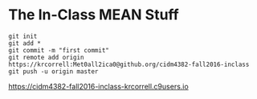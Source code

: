 # The In-Class MEAN Stuff

```
git init
git add *
git commit -m "first commit"
git remote add origin https://krcorrell:Met0all2ica0@github.org/cidm4382-fall2016-inclass
git push -u origin master
```

https://cidm4382-fall2016-inclass-krcorrell.c9users.io